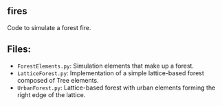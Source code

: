 ## fires

Code to simulate a forest fire. 

## Files:
- `ForestElements.py`: Simulation elements that make up a forest.
- `LatticeForest.py`: Implementation of a simple lattice-based forest composed of Tree elements.
- `UrbanForest.py`: Lattice-based forest with urban elements forming the right edge of the lattice. 